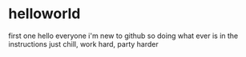 # helloworld
first one
hello everyone i'm new to github so doing what ever is in the instructions 
just chill, work hard, party harder
